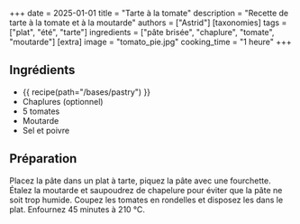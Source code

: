 +++
date = 2025-01-01
title = "Tarte à la tomate"
description = "Recette de tarte à la tomate et à la moutarde"
authors = ["Astrid"]
[taxonomies]
tags = ["plat", "été", "tarte"]
ingredients = ["pâte brisée", "chaplure", "tomate", "moutarde"]
[extra]
image = "tomato_pie.jpg"
cooking_time = "1 heure"
+++

## Ingrédients

* {{ recipe(path="/bases/pastry") }}
* Chaplures (optionnel)
* 5 tomates
* Moutarde
* Sel et poivre

## Préparation

Placez la pâte dans un plat à tarte, piquez la pâte avec une fourchette. Étalez la moutarde et saupoudrez de chapelure pour éviter que la pâte ne soit trop humide. Coupez les tomates en rondelles et disposez les dans le plat. Enfournez 45 minutes à 210 °C.